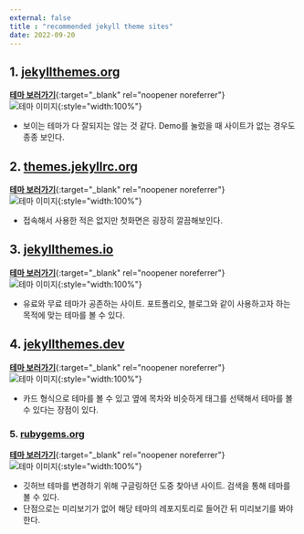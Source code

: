 ```yaml
---
external: false
title : "recommended jekyll theme sites"
date: 2022-09-20
---
```


## 1. [jekyllthemes.org](http://jekyllthemes.org/)

[**테마 보러가기**](http://jekyllthemes.org/){:target="_blank" rel="noopener noreferrer"}<br>
![테마 이미지](https://github.com/WoojinJeonkr/WoojinJeonkr.github.io/blob/main/assets/images/post/jeyklltheme_1.png?raw=true){:style="width:100%"}

- 보이는 테마가 다 잘되지는 않는 것 같다. Demo를 눌렀을 때 사이트가 없는 경우도 종종 보인다.

## 2. [themes.jekyllrc.org](http://themes.jekyllrc.org/)

[**테마 보러가기**](http://themes.jekyllrc.org/){:target="_blank" rel="noopener noreferrer"}<br>
![테마 이미지](https://github.com/WoojinJeonkr/WoojinJeonkr.github.io/blob/main/assets/images/post/jeyklltheme_2.png?raw=true){:style="width:100%"}

- 접속해서 사용한 적은 없지만 첫화면은 굉장히 깔끔해보인다.

## 3. [jekyllthemes.io](https://jekyllthemes.io/free)

[**테마 보러가기**](https://jekyllthemes.io/free){:target="_blank" rel="noopener noreferrer"}<br>
![테마 이미지](https://github.com/WoojinJeonkr/WoojinJeonkr.github.io/blob/main/assets/images/post/jeyklltheme_3.png?raw=true){:style="width:100%"}

- 유료와 무료 테마가 공존하는 사이트. 포트폴리오, 블로그와 같이 사용하고자 하는 목적에 맞는 테마를 볼 수 있다.

## 4. [jekyllthemes.dev](https://jekyllthemes.dev/)

[**테마 보러가기**](https://jekyllthemes.dev/){:target="_blank" rel="noopener noreferrer"}<br>
![테마 이미지](https://github.com/WoojinJeonkr/WoojinJeonkr.github.io/blob/main/assets/images/post/jeyklltheme_4.png?raw=true){:style="width:100%"}

- 카드 형식으로 테마를 볼 수 있고 옆에 목차와 비슷하게 태그를 선택해서 테마를 볼 수 있다는 장점이 있다.

### 5. [rubygems.org](https://rubygems.org/)

[**테마 보러가기**](https://rubygems.org/){:target="_blank" rel="noopener noreferrer"}<br>
![테마 이미지](https://github.com/WoojinJeonkr/WoojinJeonkr.github.io/blob/main/assets/images/post/jeyklltheme_5.png?raw=true){:style="width:100%"}

- 깃허브 테마를 변경하기 위해 구글링하던 도중 찾아낸 사이트. 검색을 통해 테마를 볼 수 있다.
- 단점으로는 미리보기가 없어 해당 테마의 레포지토리로 들어간 뒤 미리보기를 봐야 한다.
